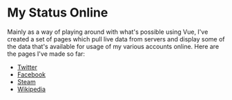 # My Status Online

Mainly as a way of playing around with what's possible using Vue, I've created a set of pages which pull live data from servers and display some of the data that's available for usage of my various accounts online. Here are the pages I've made so far:

- [Twitter](twitter/)
- [Facebook](facebook/)
- [Steam](steam/)
- [Wikipedia](wikipedia/)
